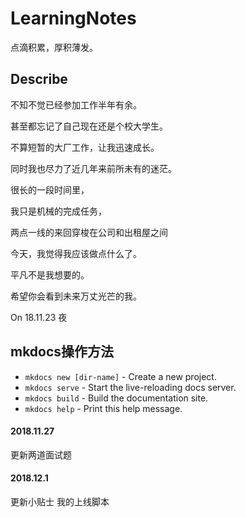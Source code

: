 # LearningNotes
点滴积累，厚积薄发。

## Describe 
  不知不觉已经参加工作半年有余。

  甚至都忘记了自己现在还是个校大学生。

  不算短暂的大厂工作，让我迅速成长。

  同时我也尽力了近几年来前所未有的迷茫。

  很长的一段时间里，

  我只是机械的完成任务，

  两点一线的来回穿梭在公司和出租屋之间

  今天，我觉得我应该做点什么了。

  平凡不是我想要的。

  希望你会看到未来万丈光芒的我。

  On 18.11.23 夜


  ## mkdocs操作方法
* `mkdocs new [dir-name]` - Create a new project.
* `mkdocs serve` - Start the live-reloading docs server.
* `mkdocs build` - Build the documentation site.
* `mkdocs help` - Print this help message.

#### 2018.11.27
更新两道面试题
#### 2018.12.1
更新小贴士
我的上线脚本


